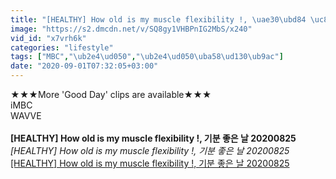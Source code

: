 ```yaml
---
title: "[HEALTHY] How old is my muscle flexibility !, \uae30\ubd84 \uc88b\uc740 \ub0a0 20200825"
image: "https://s2.dmcdn.net/v/SQ8gy1VHBPnIG2MbS/x240"
vid_id: "x7vrh6k"
categories: "lifestyle"
tags: ["MBC","\ub2e4\ud050","\ub2e4\ud050\uba58\ud130\ub9ac"]
date: "2020-09-01T07:32:05+03:00"
---
```

★★★More 'Good Day' clips are available★★★  <br>iMBC  <br>WAVVE  <br><br><b>[HEALTHY] How old is my muscle flexibility !, 기분 좋은 날 20200825</b><br> <i>[HEALTHY] How old is my muscle flexibility !, 기분 좋은 날 20200825</i><br> <u>[HEALTHY] How old is my muscle flexibility !, 기분 좋은 날 20200825</u>
